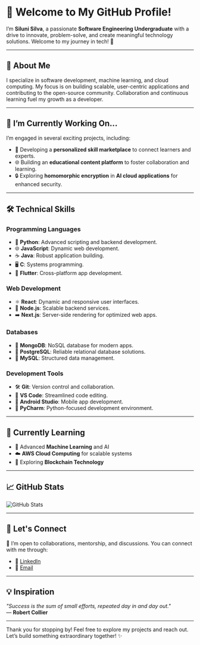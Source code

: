 

<!--
**Silunisilva/Silunisilva** is a ✨ _special_ ✨ repository because its `README.md` (this file) appears on your GitHub profile.

Here are some ideas to get you started:

- 🔭 I’m currently working on ...
- 🌱 I’m currently learning ...
- 👯 I’m looking to collaborate on ...
- 🤔 I’m looking for help with ...
- 💬 Ask me about ...
- 📫 How to reach me: ...
- 😄 Pronouns: ...
- ⚡ Fun fact: ...
-->
# 👋 Welcome to My GitHub Profile!

I’m **Siluni Silva**, a passionate **Software Engineering Undergraduate** with a drive to innovate, problem-solve, and create meaningful technology solutions. Welcome to my journey in tech! 🚀

---

## 🚀 About Me

I specialize in software development, machine learning, and cloud computing. My focus is on building scalable, user-centric applications and contributing to the open-source community. Collaboration and continuous learning fuel my growth as a developer.

---

## 🔭 I’m Currently Working On...

I’m engaged in several exciting projects, including:

- 🚀 Developing a **personalized skill marketplace** to connect learners and experts.  
- 🌐 Building an **educational content platform** to foster collaboration and learning.  
- 🔒 Exploring **homomorphic encryption** in **AI cloud applications** for enhanced security.  

---

## 🛠️ Technical Skills

### **Programming Languages**
- 🐍 **Python**: Advanced scripting and backend development.  
- 🌐 **JavaScript**: Dynamic web development.  
- ☕ **Java**: Robust application building.  
- 🖥️ **C**: Systems programming.  
- 📱 **Flutter**: Cross-platform app development.  

### **Web Development**
- ⚛️ **React**: Dynamic and responsive user interfaces.  
- 🌱 **Node.js**: Scalable backend services.  
- ➡️ **Next.js**: Server-side rendering for optimized web apps.  

### **Databases**
- 🍃 **MongoDB**: NoSQL database for modern apps.  
- 🐘 **PostgreSQL**: Reliable relational database solutions.  
- 🐬 **MySQL**: Structured data management.  

### **Development Tools**
- 🛠️ **Git**: Version control and collaboration.  
- 🎨 **VS Code**: Streamlined code editing.  
- 📱 **Android Studio**: Mobile app development.  
- 🧩 **PyCharm**: Python-focused development environment.  

---

## 🌱 Currently Learning

- 🤖 Advanced **Machine Learning** and AI  
- ☁️ **AWS Cloud Computing** for scalable systems  
- 🔗 Exploring **Blockchain Technology**  

---

## 📈 GitHub Stats

![GitHub Stats](https://github-readme-stats.vercel.app/api?username=SiluniSilva&show_icons=true&count_private=true&hide_border=true&theme=radical)

---

## 📣 Let's Connect

🤝 I’m open to collaborations, mentorship, and discussions. You can connect with me through:  

- 💼 [LinkedIn](https://www.linkedin.com/in/siluni-silva-2b3780287/)  
- 📧 [Email](mailto:silunisilva2@gmail.com)  

---

## 💡 Inspiration

*"Success is the sum of small efforts, repeated day in and day out."*  
— **Robert Collier**

---

Thank you for stopping by! Feel free to explore my projects and reach out. Let’s build something extraordinary together! ✨


